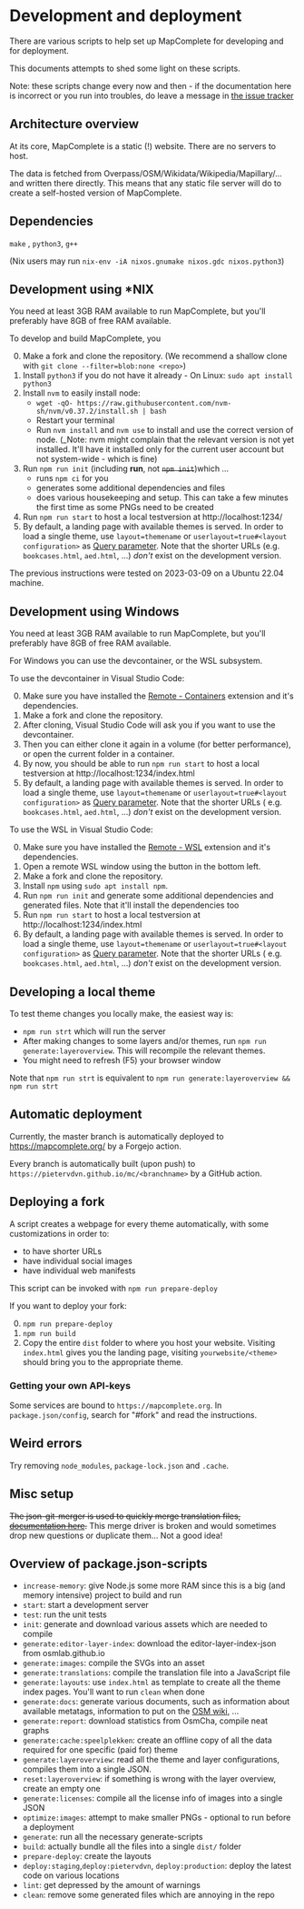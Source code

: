 Development and deployment
==========================

There are various scripts to help set up MapComplete for developing and for deployment.

This documents attempts to shed some light on these scripts.

Note: these scripts change every now and then - if the documentation here is incorrect or you run into troubles, do
leave a message in [the issue tracker](https://github.com/pietervdvn/MapComplete/issues)

Architecture overview
---------------------

At its core, MapComplete is a static (!) website. There are no servers to host.

The data is fetched from Overpass/OSM/Wikidata/Wikipedia/Mapillary/... and written there directly. This means that any
static file server will do to create a self-hosted version of MapComplete.

Dependencies
------------

`make` , `python3`, `g++`

(Nix users may run `nix-env -iA nixos.gnumake nixos.gdc nixos.python3`)

Development using *NIX
----------------------

You need at least 3GB RAM available to run MapComplete, but you'll preferably have 8GB of free RAM available.

To develop and build MapComplete, you

0. Make a fork and clone the repository. (We recommend a shallow clone with `git clone --filter=blob:none <repo>`)
1. Install `python3` if you do not have it already - On Linux: `sudo apt install python3`
2. Install `nvm` to easily install node:
   - `wget -qO- https://raw.githubusercontent.com/nvm-sh/nvm/v0.37.2/install.sh | bash`
   - Restart your terminal
   - Run `nvm install` and `nvm use` to install and use the correct version of node. (_Note: nvm might complain that the relevant version is not yet installed. It'll have it installed only for the current user account but not system-wide - which is fine)
4. Run `npm run init` (including **run**, not ~~`npm init`~~)which …
   - runs `npm ci` for you
   - generates some additional dependencies and files
   - does various housekeeping and setup. This can take a few minutes the first time as some PNGs need to be created
5. Run `npm run start` to host a local testversion at http://localhost:1234/
6. By default, a landing page with available themes is served. In order to load a single theme, use `layout=themename`
   or `userlayout=true#<layout configuration>` as [Query parameter](URL_Parameters.md). Note that the shorter URLs
   (e.g. `bookcases.html`, `aed.html`, ...) _don't_ exist on the development version.

The previous instructions were tested on 2023-03-09 on a Ubuntu 22.04 machine.

Development using Windows
-------------------------

You need at least 3GB RAM available to run MapComplete, but you'll preferably have 8GB of free RAM available.

For Windows you can use the devcontainer, or the WSL subsystem.

To use the devcontainer in Visual Studio Code:

0. Make sure you have installed
   the [Remote - Containers](https://marketplace.visualstudio.com/items?itemName=ms-vscode-remote.remote-containers)
   extension and it's dependencies.
1. Make a fork and clone the repository.
2. After cloning, Visual Studio Code will ask you if you want to use the devcontainer.
3. Then you can either clone it again in a volume (for better performance), or open the current folder in a container.
4. By now, you should be able to run `npm run start` to host a local testversion at http://localhost:1234/index.html
5. By default, a landing page with available themes is served. In order to load a single theme, use `layout=themename`
   or `userlayout=true#<layout configuration>` as [Query parameter](URL_Parameters.md). Note that the shorter URLs (
   e.g. `bookcases.html`, `aed.html`, ...) _don't_ exist on the development version.

To use the WSL in Visual Studio Code:

0. Make sure you have installed the [Remote - WSL]() extension and it's dependencies.
1. Open a remote WSL window using the button in the bottom left.
2. Make a fork and clone the repository.
3. Install `npm` using `sudo apt install npm`.
4. Run `npm run init` and generate some additional dependencies and generated files. Note that it'll install the
   dependencies too
5. Run `npm run start` to host a local testversion at http://localhost:1234/index.html
6. By default, a landing page with available themes is served. In order to load a single theme, use `layout=themename`
   or `userlayout=true#<layout configuration>` as [Query parameter](URL_Parameters.md). Note that the shorter URLs (
   e.g. `bookcases.html`, `aed.html`, ...) _don't_ exist on the development version.


Developing a local theme
------------------------

To test theme changes you locally make, the easiest way is:

- `npm run strt` which will run the server
- After making changes to some layers and/or themes, run `npm run generate:layeroverview`. This will recompile the relevant themes.
- You might need to refresh (F5) your browser window

Note that `npm run strt` is equivalent to `npm run generate:layeroverview && npm run strt`

Automatic deployment
--------------------

Currently, the master branch is automatically deployed to https://mapcomplete.org/ by a Forgejo action.

Every branch is automatically built (upon push) to `https://pietervdvn.github.io/mc/<branchname>` by a GitHub action.


Deploying a fork
----------------

A script creates a webpage for every theme automatically, with some customizations in order to:

- to have shorter URLs
- have individual social images
- have individual web manifests

This script can be invoked with `npm run prepare-deploy`

If you want to deploy your fork:

0. `npm run prepare-deploy`
1. `npm run build`
2. Copy the entire `dist` folder to where you host your website. Visiting `index.html` gives you the landing page,
   visiting `yourwebsite/<theme>` should bring you to the appropriate theme.

### Getting your own API-keys

Some services are bound to `https://mapcomplete.org`. In `package.json/config`, search for "#fork" and read the instructions.



Weird errors
------------

Try removing `node_modules`, `package-lock.json` and `.cache`.

Misc setup
----------

~~The json-git-merger is used to quickly merge translation
files, [documentation here](https://github.com/jonatanpedersen/git-json-merge#single-project--directory).~~
This merge driver is broken and would sometimes drop new questions or duplicate them... Not a good idea!

Overview of package.json-scripts
--------------------------------

- `increase-memory`: give Node.js some more RAM since this is a big (and memory intensive) project to build and run
- `start`: start a development server
- `test`: run the unit tests
- `init`: generate and download various assets which are needed to compile
- `generate:editor-layer-index`: download the editor-layer-index-json from osmlab.github.io
- `generate:images`: compile the SVGs into an asset
- `generate:translations`: compile the translation file into a JavaScript file
- `generate:layouts`: use `index.html` as template to create all the theme index pages. You'll want to run `clean` when
  done
- `generate:docs`: generate various documents, such as information about available metatags, information to put on
  the [OSM wiki](https://wiki.openstreetmap.org/wiki/MapComplete), ...
- `generate:report`: download statistics from OsmCha, compile neat graphs
- `generate:cache:speelplekken`: create an offline copy of all the data required for one specific (paid for) theme
- `generate:layeroverview`: read all the theme and layer configurations, compiles them into a single JSON.
- `reset:layeroverview`: if something is wrong with the layer overview, create an empty one
- `generate:licenses`: compile all the license info of images into a single JSON
- `optimize:images`: attempt to make smaller PNGs - optional to run before a deployment
- `generate`: run all the necessary generate-scripts
- `build`: actually bundle all the files into a single `dist/` folder
- `prepare-deploy`: create the layouts
- `deploy:staging`,`deploy:pietervdvn`, `deploy:production`: deploy the latest code on various locations
- `lint`: get depressed by the amount of warnings
- `clean`: remove some generated files which are annoying in the repo
